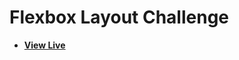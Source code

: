 # Flexbox Layout Challenge

- [**View Live**](https://tahmid-sarker.github.io/Modern-HTML-CSS-Notes/07-Responsive-Design/06-Responsive-Flexbox-Layout/)